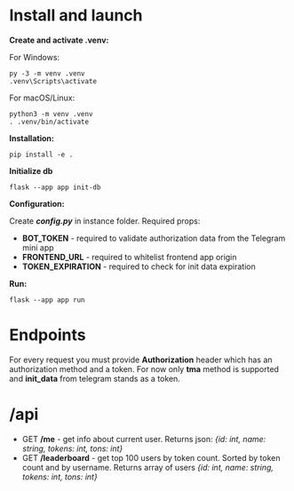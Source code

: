 Install and launch
===

**Create and activate .venv:**

For Windows:

    py -3 -m venv .venv
    .venv\Scripts\activate

For macOS/Linux:

    python3 -m venv .venv
    . .venv/bin/activate

**Installation:**

    pip install -e .

**Initialize db**

    flask --app app init-db

**Configuration:**

Create ***config.py*** in instance folder. Required props: 

* **BOT_TOKEN** - required to validate authorization data from the Telegram mini app
* **FRONTEND_URL** - required to whitelist frontend app origin
* **TOKEN_EXPIRATION** - required to check for init data expiration

**Run:**

    flask --app app run

Endpoints
===

For every request you must provide **Authorization** header which has an authorization method and a token. For now only **tma** method is supported and **init_data** from telegram stands as a token.

/api
===
* GET **/me** - get info about current user. Returns json: *{id: int, name: string, tokens: int, tons: int}*
* GET **/leaderboard** - get top 100 users by token count. Sorted by token count and by username. Returns array of users *{id: int, name: string, tokens: int, tons: int}*